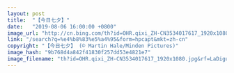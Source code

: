 ```yaml
---
layout: post
title:  "【今日七夕】"
date:   "2019-08-06 16:00:00 +0800"
image_url: "http://cn.bing.com/th?id=OHR.qixi_ZH-CN3534017617_1920x1080.jpg&rf=LaDigue_1920x1080.jpg&pid=hp"
link: "/search?q=%e4%b8%83%e5%a4%95&form=hpcapt&mkt=zh-cn"
copyright: "【今日七夕】 (© Martin Hale/Minden Pictures)"
image_hash: "9b768d4a842f41830f257dd53e4821e7"
image_filename: "th?id=OHR.qixi_ZH-CN3534017617_1920x1080.jpg&rf=LaDigue_1920x1080.jpg&pid=hp"
---
```

